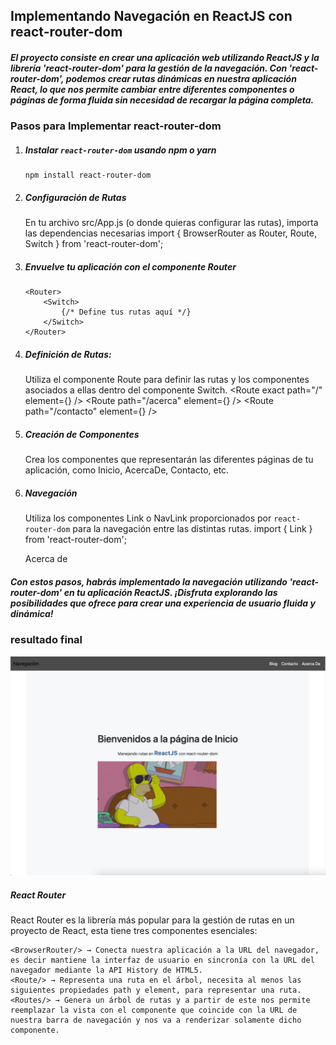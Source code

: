 ## Implementando Navegación en ReactJS con react-router-dom

##### El proyecto consiste en crear una aplicación web utilizando ReactJS y la librería 'react-router-dom' para la gestión de la navegación. Con 'react-router-dom', podemos crear rutas dinámicas en nuestra aplicación React, lo que nos permite cambiar entre diferentes componentes o páginas de forma fluida sin necesidad de recargar la página completa.

### Pasos para Implementar react-router-dom

1.  ##### Instalar `react-router-dom` usando npm o yarn

        npm install react-router-dom

2.  ##### Configuración de Rutas

    En tu archivo src/App.js (o donde quieras configurar las rutas), importa las dependencias necesarias
    import { BrowserRouter as Router, Route, Switch } from 'react-router-dom';

3.  ##### Envuelve tu aplicación con el componente Router

        <Router>
        	<Switch>
        		{/* Define tus rutas aquí */}
        	</Switch>
        </Router>

4.  ##### Definición de Rutas:

    Utiliza el componente Route para definir las rutas y los componentes asociados a ellas dentro del componente Switch.
    <Route exact path="/" element={<Inicio />} />
    <Route path="/acerca" element={<AcercaDe />} />
    <Route path="/contacto" element={<Contacto />} />
    <Route element={PaginaNoEncontrada} />

5.  ##### Creación de Componentes

    Crea los componentes que representarán las diferentes páginas de tu aplicación, como Inicio, AcercaDe, Contacto, etc.

6.  ##### Navegación
    Utiliza los componentes Link o NavLink proporcionados por `react-router-dom` para la navegación entre las distintas rutas.
    import { Link } from 'react-router-dom';
    <Link to="/acerca">Acerca de</Link>

##### Con estos pasos, habrás implementado la navegación utilizando 'react-router-dom' en tu aplicación ReactJS. ¡Disfruta explorando las posibilidades que ofrece para crear una experiencia de usuario fluida y dinámica!

### resultado final

![](https://raw.githubusercontent.com/urian121/imagenes-proyectos-github/master/react-router-dom.png)

##### React Router

React Router es la librería más popular para la gestión de rutas en un proyecto de React, esta tiene tres componentes esenciales:

    <BrowserRouter/> → Conecta nuestra aplicación a la URL del navegador, es decir mantiene la interfaz de usuario en sincronía con la URL del navegador mediante la API History de HTML5.
    <Route/> → Representa una ruta en el árbol, necesita al menos las siguientes propiedades path y element, para representar una ruta.
    <Routes/> → Genera un árbol de rutas y a partir de este nos permite reemplazar la vista con el componente que coincide con la URL de nuestra barra de navegación y nos va a renderizar solamente dicho componente.
